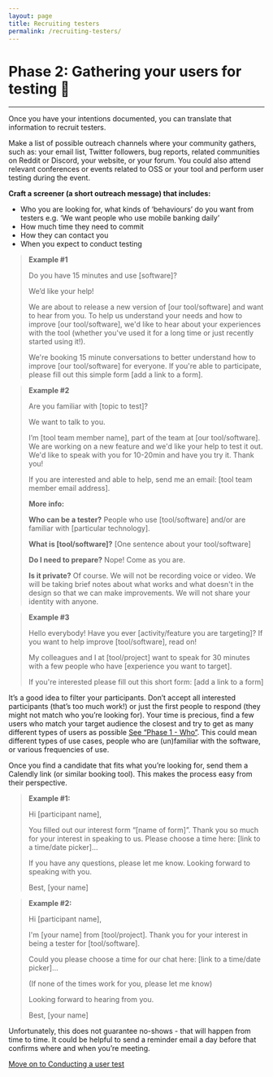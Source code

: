 ```yaml
---
layout: page
title: Recruiting testers
permalink: /recruiting-testers/
---
```


# Phase 2: Gathering your users for testing 🎣

---

Once you have your intentions documented, you can translate that information to recruit testers.

Make a list of possible outreach channels where your community gathers, such as: your email list, Twitter followers, bug reports, related communities on Reddit or Discord, your website, or your forum. You could also attend relevant conferences or events related to OSS or your tool and perform user testing during the event.

**Craft a screener (a short outreach message) that includes:**

- Who you are looking for, what kinds of ‘behaviours’ do you want from testers e.g. ‘We want people who use mobile banking daily’
- How much time they need to commit
- How they can contact you
- When you expect to conduct testing



> **Example #1**
>
> Do you have 15 minutes and use [software]?
> 
> We’d like your help!
> 
> We are about to release a new version of [our tool/software] and want to hear from you. To help us understand your needs and how to improve [our tool/software], we'd like to hear about your experiences with the tool (whether you've used it for a long time or just recently started using it!).
> 
> We're booking 15 minute conversations to better understand how to improve [our tool/software] for everyone. If you're able to participate, please fill out this simple form [add a link to a form].

> **Example #2**
>
> Are you familiar with [topic to test]?
> 
> We want to talk to you.
> 
> I’m [tool team member name], part of the team at [our tool/software]. We are working on a new feature and we'd like your help to test it out. We'd like to speak with you for 10-20min and have you try it. Thank you!
> 
> If you are interested and able to help, send me an email: [tool team member email address].
>
> 
> **More info:**
> 
> **Who can be a tester?**
> People who use [tool/software] and/or are familiar with [particular technology].
> 
> **What is [tool/software]?**
> [One sentence about your tool/software]
> 
> **Do I need to prepare?**
> Nope! Come as you are.
> 
> **Is it private?**
> Of course. We will not be recording voice or video. We will be taking brief notes about what works and what doesn't in the design so that we can make improvements. We will not share your identity with anyone.

> **Example #3**
> 
> Hello everybody! Have you ever [activity/feature you are targeting]? If you want to help improve [tool/software], read on!
> 
> My colleagues and I at [tool/project] want to speak for 30 minutes with a few people who have [experience you want to target].
> 
> If you're interested please fill out this short form: [add a link to a form]

It’s a good idea to filter your participants. Don’t accept all interested participants (that’s too much work!) or just the first people to respond (they might not match who you’re looking for). Your time is precious, find a few users who match your target audience the closest and try to get as many different types of users as possible [See “Phase 1 - Who”](https://eriolhugotest.github.io/devs-guide-to/planning-and-operations/#who-testers-). This could mean different types of use cases, people who are (un)familiar with the software, or various frequencies of use.

Once you find a candidate that fits what you’re looking for, send them a Calendly link (or similar booking tool). This makes the process easy from their perspective.

> **Example #1:**
> 
> Hi [participant name],
> 
> You filled out our interest form “[name of form]”. Thank you so much for your interest in speaking to us. Please choose a time here: [link to a time/date picker]...
> 
> If you have any questions, please let me know. Looking forward to speaking with you.
> 
> Best,
> [your name]

> **Example #2:**
>
> Hi [participant name],
> 
> I'm [your name] from [tool/project]. Thank you for your interest in being a tester for [tool/software].
> 
> Could you please choose a time for our chat here: [link to a time/date picker]...
> 
> (If none of the times work for you, please let me know)
> 
> Looking forward to hearing from you.
> 
> Best,
> [your name]

Unfortunately, this does not guarantee no-shows - that will happen from time to time. It could be helpful to send a reminder email a day before that confirms where and when you’re meeting.

[Move on to Conducting a user test](https://eriolhugotest.github.io/devs-guide-to/conducting-a-user-test/)
